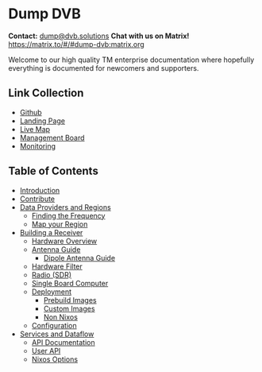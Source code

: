 # Dump DVB

**Contact:** <dump@dvb.solutions> **Chat with us on Matrix!** <https://matrix.to/#/#dump-dvb:matrix.org>

Welcome to our high quality TM enterprise documentation where 
hopefully everything is documented for newcomers and supporters.

## Link Collection

- [Github](https://github.com/dump-dvb)
- [Landing Page](https://dvb.solutions)
- [Live Map](https://map.dvb.solutions)
- [Management Board](https://click.dvb.solutions)
- [Monitoring](https://monitoring.dvb.solutions)

## Table of Contents

- [Introduction](./chapter_1_introduction.md)
- [Contribute](./chapter_2_contribute.md)
- [Data Providers and Regions](./chapter_3_data_providers.md)
    - [Finding the Frequency](./chapter_3_1_finding_frequencies.md)
    - [Map your Region](./chapter_3_2_map_region.md)
- [Building a Receiver](./chaper_4_building_a_receiver.md)
  - [Hardware Overview](./chapter_4_1_hardware_overview.md)
  - [Antenna Guide](./chapter_4_2_antenna_guide.md)
	  - [Dipole Antenna Guide](./chapter_4_2_1_dipole_antenna.md)
  - [Hardware Filter](./chapter_4_3_hardware_filter.md)
  - [Radio (SDR)](./chapter_4_4_radio.md)
  - [Single Board Computer](./chapter_4_5_computer.md)
  - [Deployment](./chapter_4_6_deployment.md)
    - [Prebuild Images](./chapter_4_6_1_prebuild_images.md)
    - [Custom Images](./chapter_4_6_2_custom_images.md)
    - [Non Nixos](./chapter_4_6_3_non_nixos.md)
  - [Configuration](./chapter_4_7_configuration.md)
- [Services and Dataflow](./chapter_5_services.md)
  - [API Documentation](./chapter_5_1_api.md)
  - [User API](./chapter_5_2_user_api.md)
  - [Nixos Options](./chapter_5_3_nixos_options.md)

